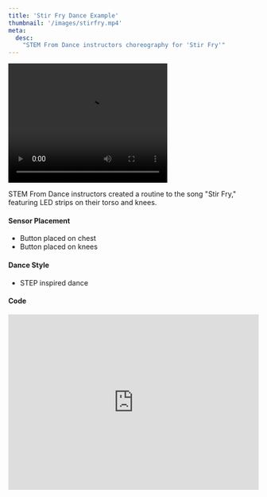 ```yaml
---
title: 'Stir Fry Dance Example'
thumbnail: '/images/stirfry.mp4'
meta:
  desc:
    "STEM From Dance instructors choreography for 'Stir Fry'"
---
```

<video src="/images/stirfry.mp4" width="320" height="240" controls></video>

STEM From Dance instructors created a routine to the song "Stir Fry," featuring LED strips on their torso and knees. 

#### Sensor Placement

+ Button placed on chest
+ Button placed on knees

#### Dance Style

+ STEP inspired dance

#### Code

<div style="position:relative;height:0;padding-bottom:70%;overflow:hidden;"><iframe style="position:absolute;top:0;left:0;width:100%;height:100%;" src="https://maker.makecode.com/#pub:_csFEbyf2PXTb" frameborder="0" sandbox="allow-popups allow-forms allow-scripts allow-same-origin"></iframe></div>
